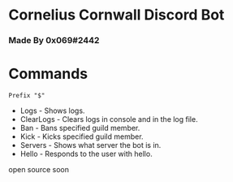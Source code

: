 # Cornelius Cornwall Discord Bot
### Made By 0x069#2442
# Commands
`Prefix "$"`

* Logs - Shows logs.
* ClearLogs - Clears logs in console and in the log file.
* Ban - Bans specified guild member.
* Kick - Kicks specified guild member.
* Servers - Shows what server the bot is in.
* Hello - Responds to the user with hello.

open source soon
